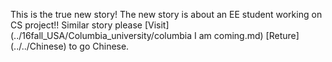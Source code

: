 This is the true new story! The new story is about an EE student working on CS project!! Similar story please [Visit] (../16fall_USA/Columbia_university/columbia I am coming.md) [Reture] (../../Chinese) to go Chinese.